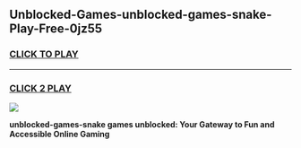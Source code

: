 
## Unblocked-Games-unblocked-games-snake-Play-Free-0jz55
<h3>
<a href="https://premium76.site?title=unblocked-games-snake&ref=17A">CLICK TO PLAY</a></h3>
<hr>

<h3>
<a href="https://premium76.site?title=unblocked-games-snake&ref=17A">CLICK 2 PLAY</a>
  
</h3>

<a href="https://premium76.site?title=unblocked-games-snake&ref=17A"><img src="https://clearcache.store/games.png"></a>


**unblocked-games-snake games unblocked: Your Gateway to Fun and Accessible Online Gaming**
